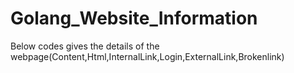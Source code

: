 # Golang_Website_Information
Below codes gives the details of the webpage(Content,Html,InternalLink,Login,ExternalLink,Brokenlink)
